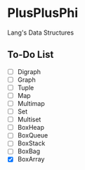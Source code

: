 # PlusPlusPhi

 Lang's Data Structures

## To-Do List

- [ ] Digraph
- [ ] Graph
- [ ] Tuple
- [ ] Map
- [ ] Multimap
- [ ] Set
- [ ] Multiset
- [ ] BoxHeap
- [ ] BoxQueue
- [ ] BoxStack
- [ ] BoxBag
- [x] BoxArray
